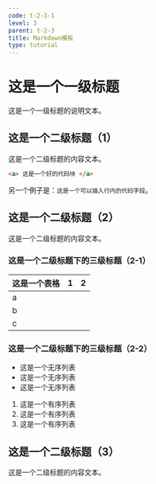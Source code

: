 ```yaml
---
code: t-2-3-1
level: 3
parent: t-2-3
title: Markdown模板
type: tutorial
---
```

# 这是一个一级标题

这是一个一级标题的说明文本。

## 这是一个二级标题（1）

这是一个二级标题的内容文本。

```html example-good
<a> 这是一个好的代码块 </a>
```

另一个例子是：`这是一个可以插入行内的代码字段`。

## 这是一个二级标题（2）

这是一个二级标题的内容文本。

### 这是一个二级标题下的三级标题（2-1）

| 这是一个表格 | 1    | 2    |
| ------------ | ---- | ---- |
| a            |      |      |
| b            |      |      |
| c            |      |      |

### 这是一个二级标题下的三级标题（2-2）

- 这是一个无序列表
- 这是一个无序列表
- 这是一个无序列表

1. 这是一个有序列表
2. 这是一个有序列表
3. 这是一个有序列表

## 这是一个二级标题（3）

这是一个二级标题的内容文本。
